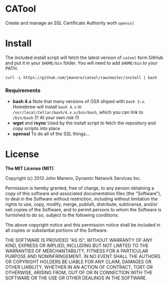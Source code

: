 CATool
======
Create and manage an SSL Certificate Authority woth `openssl`

# Install
The included install script will fetch the latest version of `catool` form GitHub
and put it in your `$HOME/bin` folder. You will need to add `$HOME/bin` to your PATH.

```
curl -L https://github.com/jmanero/catool/raw/master/install | bash
```

### Requirements
* **bash 4.x** Note that many versions of OSX shiped with `bash 3.x`. Homebrew will
install `bash 4.x` in `/usr/local/Cellar/bash/4.x.x/bin/bash`, which you can link to
`/bin/bash` (!! At your own risk !!)
* **wget** and **rsync** Used by the install script to fetch the repository and copy scripts into place
* **openssl** To do all of the SSL things...

# License
**The MIT License (MIT)**

Copyright (c) 2013 John Manero, Dynamic Network Services Inc.

Permission is hereby granted, free of charge, to any person obtaining a copy
of this software and associated documentation files (the "Software"), to deal
in the Software without restriction, including without limitation the rights
to use, copy, modify, merge, publish, distribute, sublicense, and/or sell
copies of the Software, and to permit persons to whom the Software is
furnished to do so, subject to the following conditions:

The above copyright notice and this permission notice shall be included in
all copies or substantial portions of the Software.

THE SOFTWARE IS PROVIDED "AS IS", WITHOUT WARRANTY OF ANY KIND, EXPRESS OR
IMPLIED, INCLUDING BUT NOT LIMITED TO THE WARRANTIES OF MERCHANTABILITY,
FITNESS FOR A PARTICULAR PURPOSE AND NONINFRINGEMENT. IN NO EVENT SHALL THE
AUTHORS OR COPYRIGHT HOLDERS BE LIABLE FOR ANY CLAIM, DAMAGES OR OTHER
LIABILITY, WHETHER IN AN ACTION OF CONTRACT, TORT OR OTHERWISE, ARISING FROM,
OUT OF OR IN CONNECTION WITH THE SOFTWARE OR THE USE OR OTHER DEALINGS IN
THE SOFTWARE.
